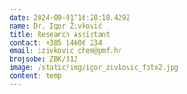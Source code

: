 ```yaml
---
date: 2024-09-01T16:28:18.429Z
name: Dr. Igor Živković
title: Research Assistant
contact: +385 14606 234
email: izivkovic.chem@pmf.hr
brojsobe: ZBK/312
image: /static/img/igor_zivkovic_foto2.jpg
content: t﻿emp
---
```

